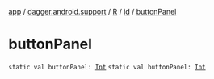 [app](../../../index.md) / [dagger.android.support](../../index.md) / [R](../index.md) / [id](index.md) / [buttonPanel](./button-panel.md)

# buttonPanel

`static val buttonPanel: `[`Int`](https://kotlinlang.org/api/latest/jvm/stdlib/kotlin/-int/index.html)
`static val buttonPanel: `[`Int`](https://kotlinlang.org/api/latest/jvm/stdlib/kotlin/-int/index.html)